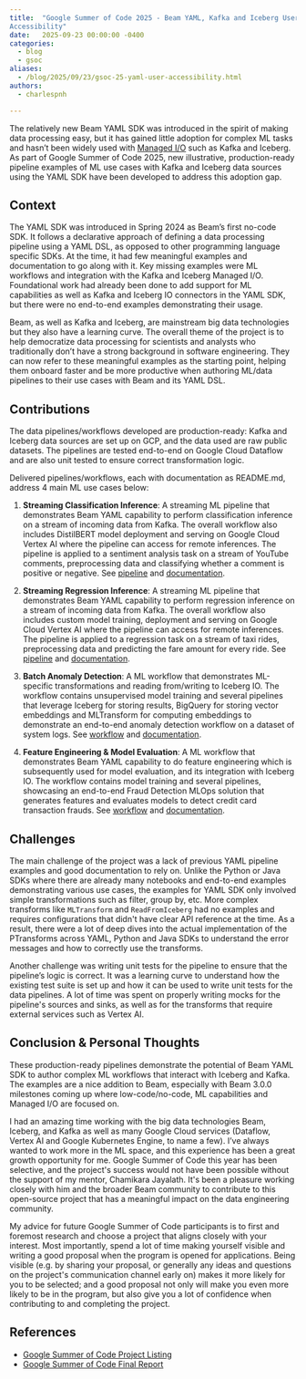 ```yaml
---
title:  "Google Summer of Code 2025 - Beam YAML, Kafka and Iceberg User
Accessibility"
date:   2025-09-23 00:00:00 -0400
categories:
  - blog
  - gsoc
aliases:
  - /blog/2025/09/23/gsoc-25-yaml-user-accessibility.html
authors:
  - charlespnh

---
```

<!--
Licensed under the Apache License, Version 2.0 (the "License");
you may not use this file except in compliance with the License.
You may obtain a copy of the License at

http://www.apache.org/licenses/LICENSE-2.0

Unless required by applicable law or agreed to in writing, software
distributed under the License is distributed on an "AS IS" BASIS,
WITHOUT WARRANTIES OR CONDITIONS OF ANY KIND, either express or implied.
See the License for the specific language governing permissions and
limitations under the License.
-->

The relatively new Beam YAML SDK was introduced in the spirit of making data processing easy,
but it has gained little adoption for complex ML tasks and hasn’t been widely used with
[Managed I/O](https://beam.apache.org/documentation/io/managed-io/) such as Kafka and Iceberg.
As part of Google Summer of Code 2025, new illustrative, production-ready pipeline examples
of ML use cases with Kafka and Iceberg data sources using the YAML SDK have been developed
to address this adoption gap.

## Context
The YAML SDK was introduced in Spring 2024 as Beam’s first no-code SDK. It follows a declarative approach
of defining a data processing pipeline using a YAML DSL, as opposed to other programming language specific SDKs.
At the time, it had few meaningful examples and documentation to go along with it. Key missing examples
were ML workflows and integration with the Kafka and Iceberg Managed I/O. Foundational work had already been done
to add support for ML capabilities as well as Kafka and Iceberg IO connectors in the YAML SDK, but there were no
end-to-end examples demonstrating their usage.

Beam, as well as Kafka and Iceberg, are mainstream big data technologies but they also have a learning curve.
The overall theme of the project is to help democratize data processing for scientists and analysts who traditionally
don’t have a strong background in software engineering. They can now refer to these meaningful examples as the starting point,
helping them onboard faster and be more productive when authoring ML/data pipelines to their use cases with Beam and its YAML DSL.

## Contributions
The data pipelines/workflows developed are production-ready: Kafka and Iceberg data sources are set up on GCP,
and the data used are raw public datasets. The pipelines are tested end-to-end on Google Cloud Dataflow and
are also unit tested to ensure correct transformation logic.

Delivered pipelines/workflows, each with documentation as README.md, address 4 main ML use cases below:

1. **Streaming Classification Inference**: A streaming ML pipeline that demonstrates Beam YAML capability to perform
classification inference on a stream of incoming data from Kafka. The overall workflow also includes
DistilBERT model deployment and serving on Google Cloud Vertex AI where the pipeline can access for remote inferences.
The pipeline is applied to a sentiment analysis task on a stream of YouTube comments, preprocessing data and classifying
whether a comment is positive or negative. See [pipeline](https://github.com/apache/beam/blob/master/sdks/python/apache_beam/yaml/examples/transforms/ml/sentiment_analysis/streaming_sentiment_analysis.yaml) and [documentation](https://github.com/apache/beam/tree/master/sdks/python/apache_beam/yaml/examples/transforms/ml/sentiment_analysis).


2. **Streaming Regression Inference**: A streaming ML pipeline that demonstrates Beam YAML capability to perform
regression inference on a stream of incoming data from Kafka. The overall workflow also includes
custom model training, deployment and serving on Google Cloud Vertex AI where the pipeline can access for remote inferences.
The pipeline is applied to a regression task on a stream of taxi rides, preprocessing data and predicting the fare amount
for every ride. See [pipeline](https://github.com/apache/beam/blob/master/sdks/python/apache_beam/yaml/examples/transforms/ml/taxi_fare/streaming_taxifare_prediction.yaml) and [documentation](https://github.com/apache/beam/tree/master/sdks/python/apache_beam/yaml/examples/transforms/ml/taxi_fare).


3. **Batch Anomaly Detection**: A ML workflow that demonstrates ML-specific transformations
and reading from/writing to Iceberg IO. The workflow contains unsupervised model training and several pipelines that leverage
Iceberg for storing results, BigQuery for storing vector embeddings and MLTransform for computing embeddings to demonstrate
an end-to-end anomaly detection workflow on a dataset of system logs. See [workflow](https://github.com/apache/beam/blob/master/sdks/python/apache_beam/yaml/examples/transforms/ml/log_analysis/batch_log_analysis.sh) and [documentation](https://github.com/apache/beam/tree/master/sdks/python/apache_beam/yaml/examples/transforms/ml/log_analysis).


4. **Feature Engineering & Model Evaluation**: A ML workflow that demonstrates Beam YAML capability to do feature engineering
which is subsequently used for model evaluation, and its integration with Iceberg IO. The workflow contains model training
and several pipelines, showcasing an end-to-end Fraud Detection MLOps solution that generates features and evaluates models
to detect credit card transaction frauds. See [workflow](https://github.com/apache/beam/blob/master/sdks/python/apache_beam/yaml/examples/transforms/ml/fraud_detection/fraud_detection_mlops_beam_yaml_sdk.ipynb) and [documentation](https://github.com/apache/beam/tree/master/sdks/python/apache_beam/yaml/examples/transforms/ml/fraud_detection).

## Challenges
The main challenge of the project was a lack of previous YAML pipeline examples and good documentation to rely on.
Unlike the Python or Java SDKs where there are already many notebooks and end-to-end examples demonstrating various use cases,
the examples for YAML SDK only involved simple transformations such as filter, group by, etc. More complex transforms like
`MLTransform` and `ReadFromIceberg` had no examples and requires configurations that didn't have clear API reference at the time.
As a result, there were a lot of deep dives into the actual implementation of the PTransforms across YAML, Python and Java SDKs to
understand the error messages and how to correctly use the transforms.

Another challenge was writing unit tests for the pipeline to ensure that the pipeline’s logic is correct.
It was a learning curve to understand how the existing test suite is set up and how it can be used to write unit tests for
the data pipelines. A lot of time was spent on properly writing mocks for the pipeline's sources and sinks, as well as for the
transforms that require external services such as Vertex AI.

## Conclusion & Personal Thoughts
These production-ready pipelines demonstrate the potential of Beam YAML SDK to author complex ML workflows
that interact with Iceberg and Kafka. The examples are a nice addition to Beam, especially with Beam 3.0.0 milestones
coming up where low-code/no-code, ML capabilities and Managed I/O are focused on.

I had an amazing time working with the big data technologies Beam, Iceberg, and Kafka as well as many Google Cloud services
(Dataflow, Vertex AI and Google Kubernetes Engine, to name a few). I’ve always wanted to work more in the ML space, and this
experience has been a great growth opportunity for me. Google Summer of Code this year has been selective, and the project's success
would not have been possible without the support of my mentor, Chamikara Jayalath. It's been a pleasure working closely
with him and the broader Beam community to contribute to this open-source project that has a meaningful impact on the
data engineering community.

My advice for future Google Summer of Code participants is to first and foremost research and choose a project that aligns closely
with your interest. Most importantly, spend a lot of time making yourself visible and writing a good proposal when the program
is opened for applications. Being visible (e.g. by sharing your proposal, or generally any ideas and questions on the project's
communication channel early on) makes it more likely for you to be selected; and a good proposal not only will make you even
more likely to be in the program, but also give you a lot of confidence when contributing to and completing the project.

## References
- [Google Summer of Code Project Listing](https://summerofcode.withgoogle.com/programs/2025/projects/f4kiDdus)
- [Google Summer of Code Final Report](https://docs.google.com/document/d/1MSAVF6X9ggtVZbqz8YJGmMgkolR_dve0Lr930cByyac/edit?usp=sharing)
